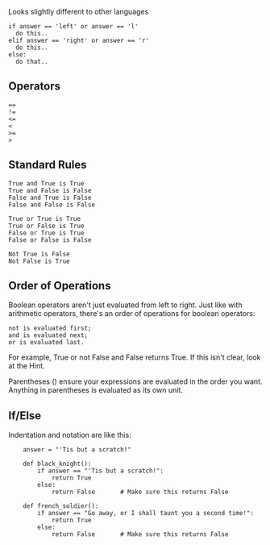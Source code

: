 Looks slightly different to other languages
    
    if answer == 'left' or answer == 'l'
      do this..
    elif answer == 'right' or answer == 'r'
      do this..
    else: 
      do that..
      
## Operators
    ==
    !=
    <=
    <
    >=
    >
    
## Standard Rules
    True and True is True
    True and False is False
    False and True is False
    False and False is False

    True or True is True
    True or False is True
    False or True is True
    False or False is False

    Not True is False
    Not False is True
    
## Order of Operations

Boolean operators aren't just evaluated from left to right. Just like with arithmetic operators, there's an order of operations for boolean operators:

    not is evaluated first;
    and is evaluated next;
    or is evaluated last.
    
For example, True or not False and False returns True. If this isn't clear, look at the Hint.

Parentheses () ensure your expressions are evaluated in the order you want. Anything in parentheses is evaluated as its own unit.

## If/Else
Indentation and notation are like this:

        answer = "'Tis but a scratch!"

        def black_knight():
            if answer == "'Tis but a scratch!":
                return True
            else:             
                return False       # Make sure this returns False

        def french_soldier():
            if answer == "Go away, or I shall taunt you a second time!":
                return True
            else:             
                return False       # Make sure this returns False


